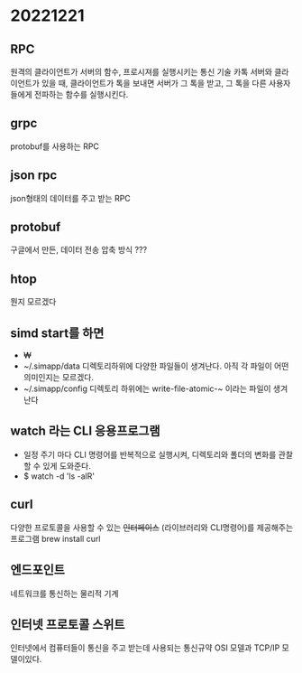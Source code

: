 # 20221221

## RPC
원격의 클라이언트가 서버의 함수, 프로시져를 실행시키는 통신 기술
카톡 서버와 클라이언트가 있을 때, 클라이언트가 톡을 보내면 서버가 그 톡을 받고, 그 톡을 다른 사용자들에게 전파하는 함수를 실행시킨다.

## grpc
protobuf를 사용하는 RPC

## json rpc
json형태의 데이터를 주고 받는 RPC

## protobuf
구글에서 만든, 데이터 전송 압축 방식 ???

## htop
뭔지 모르겠다

## simd start를 하면
- ₩
- ~/.simapp/data 디렉토리하위에 다양한 파일들이 생겨난다. 아직 각 파일이 어떤 의미인지는 모르겠다.
- ~/.simapp/config 디렉토리 하위에는 write-file-atomic-~ 이라는 파일이 생겨난다

## watch 라는 CLI 응용프로그램
- 일정 주기 마다 CLI 명령어를 반복적으로 실행시켜, 디렉토리와 폴더의 변화를 관찰할 수 있게 도와준다.
- $ watch -d 'ls -alR'

## curl
다양한 프로토콜을 사용할 수 있는 ~~인터페이스~~ (라이브러리와 CLI명령어)를 제공해주는 프로그램
brew install curl

## 엔드포인트
네트워크를 통신하는 물리적 기계

## 인터넷 프로토콜 스위트
인터넷에서 컴퓨터들이 통신을 주고 받는데 사용되는 통신규약
OSI 모델과 TCP/IP 모델이있다.

